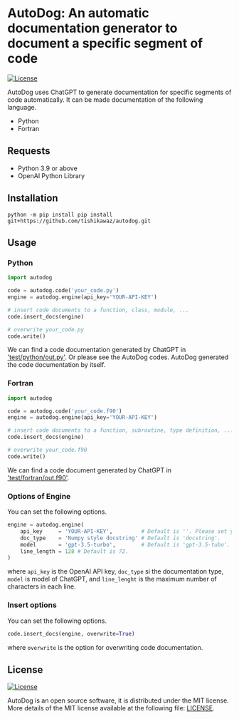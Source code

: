 # AutoDog: An automatic documentation generator to document a specific segment of code

[![License](https://img.shields.io/badge/license-MIT-red.svg)](https://opensource.org/license/mit/)

AutoDog uses ChatGPT to generate documentation for specific segments of code automatically.
It can be made documentation of the following language.

- Python
- Fortran
## Requests

- Python 3.9 or above
- OpenAI Python Library

## Installation

```
python -m pip install pip install git+https://github.com/tishikawaz/autodog.git
```

## Usage

### Python

```python:usage_python.py
import autodog

code = autodog.code('your_code.py')
engine = autodog.engine(api_key='YOUR-API-KEY')

# insert code documents to a function, class, module, ...
code.insert_docs(engine)

# overwrite your_code.py
code.write()
```

We can find a code documentation generated by ChatGPT in ['test/python/out.py'](https://github.com/tishikawaz/autodog/blob/main/test/python/out.py). Or please see the AutoDog codes.
AutoDog generated the code documentation by itself.

### Fortran

```python:usage_fortran.py
import autodog

code = autodog.code('your_code.f90')
engine = autodog.engine(api_key='YOUR-API-KEY')

# insert code documents to a function, subroutine, type definition, ...
code.insert_docs(engine)

# overwrite your_code.f90
code.write()
```

We can find a code document generated by ChatGPT in ['test/fortran/out.f90'](https://github.com/tishikawaz/autodog/blob/main/test/fortran/out.f90).

### Options of Engine

You can set the following options.

```python
engine = autodog.engine(
    api_key     = 'YOUR-API-KEY',         # Default is ''. Please set your key.
    doc_type    = 'Numpy style docstring' # Default is 'docstring'.
    model       = 'gpt-3.5-turbo',        # Default is 'gpt-3.5-tubo'. You can chose '/v1/chat/completions' from https://platform.openai.com/docs/models/model-endpoint-compatibility.
    line_length = 128 # Default is 72.
)
```

where `api_key` is the OpenAI API key, `doc_type` si the documentation type, `model` is model of ChatGPT, and `line_lenght` is the maximum number of characters in each line.  

### Insert options

You can set the following options.

```python
code.insert_docs(engine, overwrite=True)
```

where `overwrite` is the option for overwriting code documentation.

## License

[![License](https://img.shields.io/badge/license-MIT-red.svg)](https://opensource.org/license/mit/)

AutoDog is an open source software, it is distributed under the MIT license. More details of the MIT license available at the following file: [LICENSE](LICENSE).